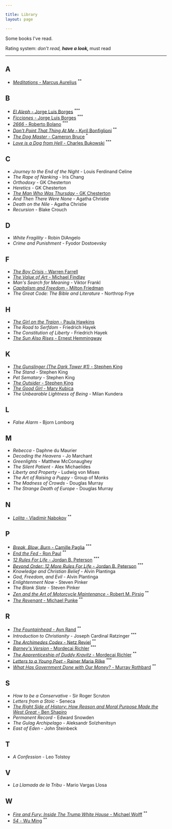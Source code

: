 ```yaml
---

title: Library
layout: page

---
```


Some books I've read. 

Rating system: <sup>*</sup> don't read, <sup>**</sup> have a look, <sup>***</sup> must read

---

## A

* [_Meditations_ - Marcus Aurelius](https://www.goodreads.com/book/show/61348881-meditations?from_search=true&from_srp=true&qid=t7pBgdvRmj&rank=3) <sup>**</sup>

## B

* [_El Aleph_ - Jorge Luis Borges](https://www.goodreads.com/book/show/21795321-el-aleph?from_search=true&from_srp=true&qid=ZtWFpU2Qdi&rank=1) <sup>***</sup>
* [_Ficciones_ - Jorge Luis Borges](https://www.goodreads.com/book/show/426504.Ficciones) <sup>***</sup>
* [_2666_ - Roberto Bolano](https://www.goodreads.com/book/show/63032.2666?from_search=true&from_srp=true&qid=L9YcrUH4vI&rank=1) <sup>***</sup>
* [_Don't Point That Thing At Me_ - Kyril Bonfiglioni](https://www.goodreads.com/book/show/22598061-don-t-point-that-thing-at-me) <sup>**</sup>
* [_The Dog Master_ - Cameron Bruce](https://www.goodreads.com/book/show/22238176-the-dog-master) <sup>*</sup>
* [_Love is a Dog from Hell_ - Charles Bukowski](https://www.goodreads.com/book/show/6563890-love-is-a-dog-from-hell) <sup>***</sup>

## C

* _Journey to the End of the Night_ - Louis Ferdinand Celine
* _The Rape of Nanking_ - Iris Chang
* _Orthodoxy_ - GK Chesterton
* _Heretics_ - GK Chesterton
* [_The Man Who Was Thursday_ - GK Chesterton](https://www.goodreads.com/book/show/184419.The_Man_Who_Was_Thursday)
* _And Then There Were None_ - Agatha Christie
* _Death on the Nile_ - Agatha Christie
* _Recursion_ - Blake Crouch

## D

* _White Fragility_ - Robin DiAngelo
* _Crime and Punishment_ - Fyodor Dostoevsky

## F

* [_The Boy Crisis_ - Warren Farrell](https://www.goodreads.com/book/show/37854870-the-boy-crisis) 
* [_The Value of Art_ - Michael Findlay](https://www.goodreads.com/book/show/13641387-the-value-of-art)
* _Man's Search for Meaning_ - Viktor Frankl
* [_Capitalism and Freedom_ - Milton Friedman](https://www.goodreads.com/book/show/51877.Capitalism_and_Freedom)
* _The Great Code: The Bible and Literature_ - Northrop Frye

## H

* [_The Girl on the Traion_ - Paula Hawkins](https://www.goodreads.com/book/show/22557272-the-girl-on-the-train)
* _The Road to Serfdom_ - Friedrich Hayek
* _The Constitution of Liberty_ - Friedrich Hayek
* [_The Sun Also Rises_ - Ernest Hemmingway](https://www.goodreads.com/book/show/3876.The_Sun_Also_Rises)


## K

* [_The Gunslinger (The Dark Tower #1)_ - Stephen King](https://www.goodreads.com/book/show/43615.The_Gunslinger)
* _The Stand_ - Stephen King
* _Pet Sematary_ - Stephen King
* [_The Outsider_ - Stephen King](https://www.goodreads.com/book/show/36124936-the-outsider)
* [_The Good Girl_ - Mary Kubica](https://www.goodreads.com/book/show/18812405-the-good-girl)
* _The Unbearable Lightness of Being_ - Milan Kundera

## L
* _False Alarm_ - Bjorn Lomborg

## M

* _Rebecca_ - Daphne du Maurier
* _Decoding the Heavens_ - Jo Marchant
* _Greenlights_ - Matthew McConaughey
* _The Silent Patient_ - Alex Michaelides
* _Liberty and Property_ - Ludwig von Mises
* _The Art of Raising a Puppy_ - Group of Monks
* _The Madness of Crowds_ - Douglas Murray
* _The Strange Death of Europe_ - Douglas Murray

## N

* [_Lolita_ - Vladimir Nabokov](https://www.goodreads.com/book/show/7604.Lolita) <sup>**</sup>

## P

* [_Break, Blow, Burn_ - Camille Paglia](https://www.goodreads.com/book/show/48258.Break_Blow_Burn) <sup>***</sup>
* [_End the Fed_ - Ron Paul](https://www.goodreads.com/book/show/6388946-end-the-fed) <sup>**</sup>
* [_12 Rules For Life_ - Jordan B. Peterson](https://www.goodreads.com/book/show/30257963-12-rules-for-life) <sup>***</sup>
* [_Beyond Order: 12 More Rules For Life_ - Jordan B. Peterson](https://www.goodreads.com/book/show/56019043-beyond-order) <sup>***</sup>
* _Knowledge and Christian Belief_ - Alvin Plantinga
* _God, Freedom, and Evil_ - Alvin Plantinga
* _Enlightenment Now_ - Steven Pinker
* _The Blank Slate_ - Steven Pinker
* [_Zen and the Art of Motorcycle Maintenance_ - Robert M. Pirsig](https://www.goodreads.com/book/show/629.Zen_and_the_Art_of_Motorcycle_Maintenance) <sup>**</sup>
* [_The Revenant_ - Michael Punke](https://www.goodreads.com/book/show/22836957-the-revenant) <sup>**</sup>

## R

* [_The Fountainhead_ - Ayn Rand](https://www.goodreads.com/book/show/2122.The_Fountainhead) <sup>**</sup>
* _Introduction to Christianity_ - Joseph Cardinal Ratzinger <sup>***</sup>
* [_The Archimedes Codex_ - Netz Reviel](https://www.goodreads.com/book/show/28927936-the-archimedes-codex) <sup>**</sup>
* [_Barney's Version_ - Mordecai Richler](https://www.goodreads.com/book/show/196564.Barney_s_Version) <sup>***</sup>
* [_The Apprenticeship of Duddy Kravitz_ - Mordecai Richler](https://www.goodreads.com/book/show/203073.The_Apprenticeship_of_Duddy_Kravitz) <sup>**</sup>
* [_Letters to a Young Poet_ - Rainer Maria Rilke](https://www.goodreads.com/book/show/46199.Letters_to_a_Young_Poet) <sup>***</sup>
* [_What Has Government Done with Our Money?_ - Murray Rothbard](https://www.goodreads.com/book/show/81977.What_Has_Government_Done_to_Our_Money_and_The_Case_for_a_100_Percent_Gold_Dollar) <sup>**</sup>

## S

* _How to be a Conservative_ - Sir Roger Scruton
* _Letters from a Stoic_ - Seneca
* [_The Right Side of History: How Reason and Moral Purpose Made the West Great_ - Ben Shapiro](https://www.goodreads.com/book/show/42649659-the-right-side-of-history)
* _Permanent Record_ - Edward Snowden
* _The Gulag Archipelago_ - Aleksandr Solzhenitsyn
* _East of Eden_ - John Steinbeck

## T

* _A Confession_ - Leo Tolstoy

## V

* _La Llamada de la Tribu_ - Mario Vargas Llosa

## W

* [_Fire and Fury: Inside The Trump White House_ - Michael Wolff](https://www.goodreads.com/book/show/36595101-fire-and-fury) <sup>**</sup>
* [_54_ - Wu Ming](https://www.goodreads.com/book/show/333785.54) <sup>**</sup>


